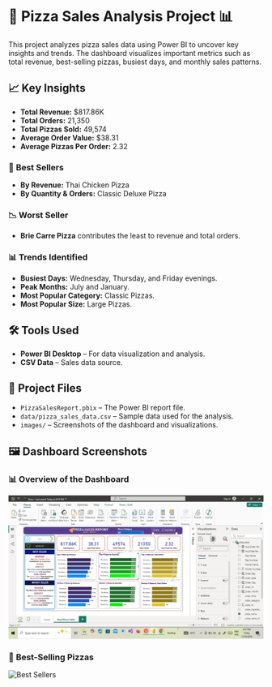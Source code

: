 # 🍕 Pizza Sales Analysis Project 📊

This project analyzes pizza sales data using Power BI to uncover key insights and trends. The dashboard visualizes important metrics such as total revenue, best-selling pizzas, busiest days, and monthly sales patterns.

## 📈 **Key Insights**

- **Total Revenue:** $817.86K  
- **Total Orders:** 21,350  
- **Total Pizzas Sold:** 49,574  
- **Average Order Value:** $38.31  
- **Average Pizzas Per Order:** 2.32  

### 🥇 **Best Sellers**
- **By Revenue:** Thai Chicken Pizza  
- **By Quantity & Orders:** Classic Deluxe Pizza  

### 📉 **Worst Seller**
- **Brie Carre Pizza** contributes the least to revenue and total orders.

### 📊 **Trends Identified**
- **Busiest Days:** Wednesday, Thursday, and Friday evenings.  
- **Peak Months:** July and January.  
- **Most Popular Category:** Classic Pizzas.  
- **Most Popular Size:** Large Pizzas.

## 🛠️ **Tools Used**

- **Power BI Desktop** – For data visualization and analysis.  
- **CSV Data** – Sales data source.

## 📂 **Project Files**

- `PizzaSalesReport.pbix` – The Power BI report file.  
- `data/pizza_sales_data.csv` – Sample data used for the analysis.  
- `images/` – Screenshots of the dashboard and visualizations.

## 🖼️ **Dashboard Screenshots**

### 📊 **Overview of the Dashboard**
![Dashboard Overview](https://github.com/AnithaArunasalam/Pizza-Sales-Analysis-/blob/main/Screenshot%20(74).png)

### 🥇 **Best-Selling Pizzas**
![Best Sellers](images/best_sellers.png)

